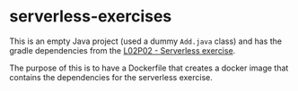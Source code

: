 # serverless-exercises

This is an empty Java project (used a dummy `Add.java` class) and has the gradle dependencies from the [L02P02 - Serverless exercise](https://bitbucket.ase.in.tum.de/projects/EIST24L02P02/repos/eist24l02p02-tests/browse/build.gradle).

The purpose of this is to have a Dockerfile that creates a docker image that contains the dependencies for the serverless exercise.
